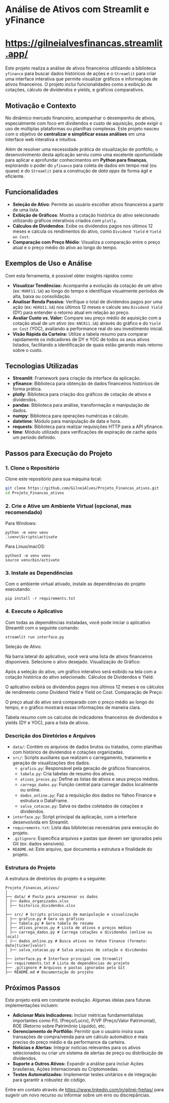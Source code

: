 # Análise de Ativos com Streamlit e yFinance
# https://gilneialvesfinancas.streamlit.app/

Este projeto realiza a análise de ativos financeiros utilizando a biblioteca `yfinance` para buscar dados históricos de ações e o `Streamlit` para criar uma interface interativa que permite visualizar gráficos e informações de ativos financeiros. O projeto inclui funcionalidades como a exibição de cotações, cálculo de dividendos e yields, e gráficos comparativos.

## Motivação e Contexto

No dinâmico mercado financeiro, acompanhar o desempenho de ativos, especialmente com foco em dividendos e custo de aquisição, pode exigir o uso de múltiplas plataformas ou planilhas complexas. Este projeto nasceu com o objetivo de **centralizar e simplificar essas análises** em uma interface web interativa e intuitiva.

Além de resolver uma necessidade prática de visualização de portfólio, o desenvolvimento desta aplicação serviu como uma excelente oportunidade para aplicar e aprofundar conhecimentos em **Python para finanças**, explorando o poder do `yfinance` para coleta de dados em tempo real (ou quase) e do `Streamlit` para a construção de *data apps* de forma ágil e eficiente.

## Funcionalidades

- **Seleção de Ativo**: Permite ao usuário escolher ativos financeiros a partir de uma lista.
- **Exibição de Gráficos**: Mostra a cotação histórica do ativo selecionado utilizando gráficos interativos criados com `plotly`.
- **Cálculos de Dividendos**: Exibe os dividendos pagos nos últimos 12 meses e calcula os rendimentos do ativo, como `Dividend Yield` e `Yield on Cost`.
- **Comparação com Preço Médio**: Visualiza a comparação entre o preço atual e o preço médio do ativo ao longo do tempo.

## Exemplos de Uso e Análise

Com esta ferramenta, é possível obter insights rápidos como:

* **Visualizar Tendências:** Acompanhe a evolução da cotação de um ativo (ex: `MXRF11.SA`) ao longo do tempo e identifique visualmente períodos de alta, baixa ou consolidação.
* **Analisar Renda Passiva:** Verifique o total de dividendos pagos por uma ação (ex: `HGRU11.SA`) nos últimos 12 meses e calcule seu `Dividend Yield` (DY) para entender o retorno atual em relação ao preço.
* **Avaliar Custo vs. Valor:** Compare seu preço médio de aquisição com a cotação atual de um ativo (ex: `KNCR11.SA`) através do gráfico e do `Yield on Cost` (YOC), avaliando a performance real do seu investimento inicial.
* **Visão Rápida da Carteira:** Utilize a tabela resumo para comparar rapidamente os indicadores de DY e YOC de todos os seus ativos listados, facilitando a identificação de quais estão gerando mais retorno sobre o custo.

## Tecnologias Utilizadas

- **Streamlit**: Framework para criação da interface da aplicação.
- **yfinance**: Biblioteca para obtenção de dados financeiros históricos de forma prática.
- **plotly**: Biblioteca para criação dos gráficos de cotação de ativos e dividendos.
- **pandas**: Biblioteca para análise, transformação e manipulação de dados.
- **numpy**: Biblioteca para operações numéricas e cálculo.
- **datetime**: Módulo para manipulação de data e hora.
- **requests**: Biblioteca para realizar requisições HTTP para a API yfinance.
- **time**: Módulo utilizado para verificações de expiração de cache após um período definido.

## Passos para Execução do Projeto

### 1. Clone o Repositório

Clone este repositório para sua máquina local:

```bash
git clone https://github.com/GilneiAlves/Projeto_Financas_ativos.git
cd Projeto_Financas_ativos
```


### 2. Crie e Ative um Ambiente Virtual (opcional, mas recomendado)

Para Windows:
```
python -m venv venv
.\venv\Scripts\activate
```
Para Linux/macOS:

```
python3 -m venv venv
source venv/bin/activate
```

### 3. Instale as Dependências

Com o ambiente virtual ativado, instale as dependências do projeto executando:
```
pip install -r requirements.txt
```

### 4. Execute o Aplicativo

Com todas as dependências instaladas, você pode iniciar o aplicativo Streamlit com o seguinte comando:
```
streamlit run interface.py
```
Seleção de Ativo:

Na barra lateral do aplicativo, você verá uma lista de ativos financeiros disponíveis. Selecione o ativo desejado.
Visualização do Gráfico:

Após a seleção do ativo, um gráfico interativo será exibido na tela com a cotação histórica do ativo selecionado.
Cálculos de Dividendos e Yield:

O aplicativo exibirá os dividendos pagos nos últimos 12 meses e os cálculos de rendimento como Dividend Yield e Yield on Cost.
Comparação de Preço:

O preço atual do ativo será comparado com o preço médio ao longo do tempo, e o gráfico mostrará essas informações de maneira clara.

Tabela resumo com os calculos de indicadores financeiros de dividendos e yields (DY e YOC), para a lista de ativos.


### Descrição dos Diretórios e Arquivos

- `data/`: Contém os arquivos de dados brutos ou tratados, como planilhas com histórico de dividendos e cotações organizadas.
- `src/`: Scripts auxiliares que realizam o carregamento, tratamento e geração de visualizações dos dados.
  - `grafico.py`: Responsável pela geração de gráficos financeiros.
  - `tabela.py`: Cria tabelas de resumo dos ativos.
  - `ativos_precos.py`: Define as listas de ativos e seus preços médios.
  - `carrega_dados.py`: Função central para carregar dados localmente ou online.
  - `dados_online.py`: Faz a requisição dos dados no Yahoo Finance e estrutura o DataFrame.
  - `salva_cotacao.py`: Salva os dados coletados de cotações e dividendos.
- `interface.py`: Script principal da aplicação, com a interface desenvolvida em Streamlit.
- `requirements.txt`: Lista das bibliotecas necessárias para execução do projeto.
- `.gitignore`: Especifica arquivos e pastas que devem ser ignorados pelo Git (ex: dados sensíveis).
- `README.md`: Este arquivo, que documenta a estrutura e finalidade do projeto.


### Estrutura do Projeto
A estrutura de diretórios do projeto é a seguinte:

```
Projeto_Financas_ativos/
│
├── data/ # Pasta para armazenar os dados
│ ├── dados_organizados.xlsx
│ ├── historico_dividendos.xlsx
│
├── src/ # Scripts principais de manipulação e visualização
│ ├── grafico.py # Gera os gráficos
│ ├── tabela.py # Gera tabela de resumo
│ ├── ativos_precos.py # Lista de ativos e preços médios
│ ├── carrega_dados.py # Carrega cotações e dividendos (online ou local)
│ ├── dados_online.py # Busca ativos no Yahoo Finance (formato: date|ticker|valor)
│ ├── salva_cotacao.py # Salva arquivos de cotação e dividendos
│
├── interface.py # Interface principal com Streamlit
├── requirements.txt # Lista de dependências do projeto
├── .gitignore # Arquivos e pastas ignoradas pelo Git
├── README.md # Documentação do projeto
```


## Próximos Passos

Este projeto está em constante evolução. Algumas ideias para futuras implementações incluem:

* **Adicionar Mais Indicadores:** Incluir métricas fundamentalistas importantes como P/L (Preço/Lucro), P/VP (Preço/Valor Patrimonial), ROE (Retorno sobre Patrimônio Líquido), etc.
* **Gerenciamento de Portfólio:** Permitir que o usuário insira suas transações de compra/venda para um cálculo automático e mais preciso do preço médio e da performance da carteira.
* **Notícias e Alertas:** Integrar notícias relevantes para os ativos selecionados ou criar um sistema de alertas de preço ou distribuição de dividendos.
* **Suporte a Outros Ativos:** Expandir a análise para incluir Ações brasileiras, Ações Internacionais ou Criptomoedas.
* **Testes Automatizados:** Implementar testes unitários e de integração para garantir a robustez do código.

Entre em contato através de <https://www.linkedin.com/in/gilnei-freitas/> para sugerir um novo recurso ou informar sobre um erro ou discrepâncias.

